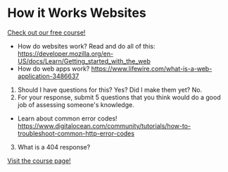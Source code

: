# How it Works Websites

[Check out our free course!](https://academy.hoppersroppers.org/mod/page/view.php?id=734)

* How do websites work? Read and do all of this: <https://developer.mozilla.org/en-US/docs/Learn/Getting_started_with_the_web>
* How do web apps work? <https://www.lifewire.com/what-is-a-web-application-3486637>
1. Should I have questions for this? Yes? Did I make them yet? No.
2. For your response, submit 5 questions that you think would do a good job of assessing someone's knowledge. 


* Learn about common error codes! <https://www.digitalocean.com/community/tutorials/how-to-troubleshoot-common-http-error-codes>

3. What is a 404 response?

[Visit the course page!](https://academy.hoppersroppers.org/mod/assign/view.php?id=734)
 